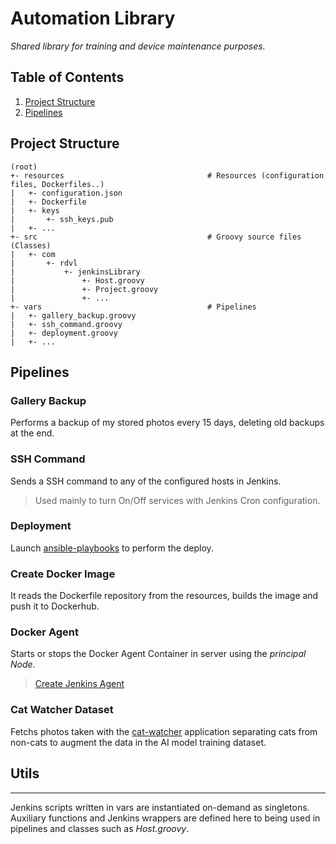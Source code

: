 # Automation Library
_Shared library for training and device maintenance purposes._


## Table of Contents
1. [Project Structure](#Project%20Structure)
2. [Pipelines](#Pipelines)


## Project Structure
~~~text
(root)
+- resources                                # Resources (configuration files, Dockerfiles..)
|   +- configuration.json
|   +- Dockerfile
|   +- keys
|       +- ssh_keys.pub
|   +- ...
+- src                                      # Groovy source files (Classes)
|   +- com
|       +- rdvl
|           +- jenkinsLibrary
|               +- Host.groovy
|               +- Project.groovy
|               +- ...
+- vars                                     # Pipelines
|   +- gallery_backup.groovy
|   +- ssh_command.groovy
|   +- deployment.groovy
|   +- ...
~~~

## Pipelines
### Gallery Backup
Performs a backup of my stored photos every 15 days, deleting old backups at the end.


### SSH Command
Sends a SSH command to any of the configured hosts in Jenkins.
> Used mainly to turn On/Off services with Jenkins Cron configuration.


### Deployment
Launch [ansible-playbooks](https://github.com/R-dVL/ansible-playbooks.git) to perform the deploy.


### Create Docker Image
It reads the Dockerfile repository from the resources, builds the image and push it to Dockerhub.


### Docker Agent
Starts or stops the Docker Agent Container in server using the _principal Node_.
> [Create Jenkins Agent](https://gist.github.com/R-dVL/374d1e0bd23f4d1f52dcb48f1d27f4b7)


### Cat Watcher Dataset
Fetchs photos taken with the [cat-watcher](https://github.com/R-dVL/cat-watcher.git) application separating cats from non-cats to augment the data in the AI model training dataset.


## Utils
---
Jenkins scripts written in vars are instantiated on-demand as singletons. Auxiliary functions and Jenkins wrappers are defined here to being used in pipelines and classes such as _Host.groovy_.

